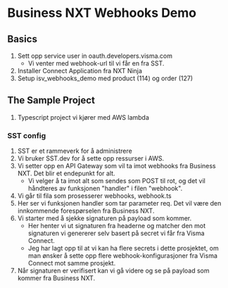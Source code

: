 # Business NXT Webhooks Demo

## Basics

1. Sett opp service user in oauth.developers.visma.com
   - Vi venter med webhook-url til vi får en fra SST.
2. Installer Connect Application fra NXT Ninja
3. Setup isv_webhooks_demo med product (114) og order (127)

## The Sample Project

1. Typescript project vi kjører med AWS lambda

### SST config

1. SST er et rammeverk for å administrere
2. Vi bruker SST.dev for å sette opp ressurser i AWS.
3. Vi setter opp en API Gateway som vil ta imot webhooks fra Business NXT. Det blir et endepunkt for alt.
   - Vi velger å ta imot alt som sendes som POST til rot, og det vil håndteres av funksjonen "handler" i filen "webhook".
4. Vi går til fila som prosesserer webhooks, webhook.ts
5. Her ser vi funksjonen handler som tar parameter req. Det vil være den innkommende forespørselen fra Business NXT.
6. Vi starter med å sjekke signaturen på payload som kommer.
   - Her henter vi ut signaturen fra headerne og matcher den mot signaturen vi genererer selv basert på secret vi får fra Visma Connect.
   - Jeg har lagt opp til at vi kan ha flere secrets i dette prosjektet, om man ønsker å sette opp flere webhook-konfigurasjoner fra Visma Connect mot samme prosjekt.
7. Når signaturen er verifisert kan vi gå videre og se på payload som kommer fra Business NXT.
